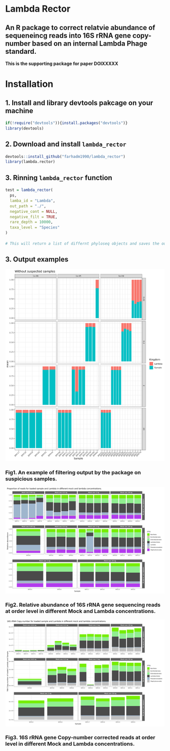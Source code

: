 # Lambda Rector
## An R package to correct relatvie abundance  of sequeneincg reads into 16S rRNA gene copy-number based on an internal Lambda Phage standard.

**This is the supporting package for paper DOIXXXXX**

# Installation

## 1. Install and library devtools pakcage on your machine
```R
if(!require("devtools")){install.packages("devtools")}
library(devtools)
```

## 2. Download and install `lambda_rector`
```R
devtools::install_github("farhadm1990/lambda_rector")
library(lambda.rector)
```

## 3. Rinning `lambda_rector` function
```R
test = lambda_rector(
  ps,
  lamba_id = "Lambda",
  out_path = "./",
  negative_cont = NULL,
  negative_filt = TRUE,
  rare_depth = 10000,
  taxa_level = "Species"
)

# This will return a list of differnt phyloseq objects and saves the output plots
```
## 3. Output examples

![plot1](https://github.com/farhadm1990/lambda_rector/blob/main/pix/plot_without_bad_samples.jpeg)

### Fig1. An example of filtering output by the package on suspicious samples.

![plot2](https://github.com/farhadm1990/lambda_rector/blob/main/pix/Order_relative.jpeg)

### Fig2. Relative abundance of 16S rRNA gene sequencing reads at order level in different Mock and Lambda concentrations.

![plot3](https://github.com/farhadm1990/lambda_rector/blob/main/pix/Order_copy_number.jpeg)

### Fig3. 16S rRNA gene Copy-number corrected reads at order level in different Mock and Lambda concentrations.